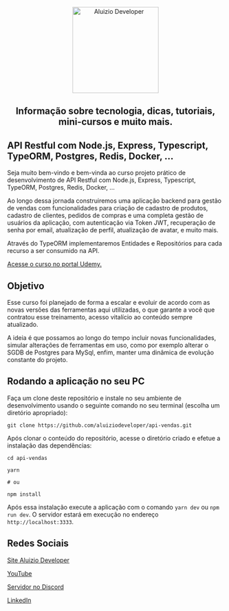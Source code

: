 <p align="center">
  <a href="https://aluiziodeveloper.com.br/">
    <img alt="Aluizio Developer" src="https://aluiziodeveloper.com.br/assets/img/icon.png" width="200" />
  </a>
</p>
<h2 align="center">
Informação sobre tecnologia, dicas, tutoriais, mini-cursos e muito mais.
</h2>

## API Restful com Node.js, Express, Typescript, TypeORM, Postgres, Redis, Docker, ...

Seja muito bem-vindo e bem-vinda ao curso projeto prático de desenvolvimento de API Restful com Node.js, Express, Typescript, TypeORM, Postgres, Redis, Docker, ...

Ao longo dessa jornada construiremos uma aplicação backend para gestão de vendas com funcionalidades para criação de cadastro de produtos, cadastro de clientes, pedidos de compras e uma completa gestão de usuários da aplicação, com autenticação via Token JWT, recuperação de senha por email, atualização de perfil, atualização de avatar, e muito mais.

Através do TypeORM implementaremos Entidades e Repositórios para cada recurso a ser consumido na API.

[Acesse o curso no portal Udemy.](https://www.udemy.com/course/api-restful-de-vendas/?referralCode=6DDEF85A747CA5CC4135)

## Objetivo

Esse curso foi planejado de forma a escalar e evoluir de acordo com as novas versões das ferramentas aqui utilizadas, o que garante a você que contratou esse treinamento, acesso vitalício ao conteúdo sempre atualizado.

A ideia é que possamos ao longo do tempo incluir novas funcionalidades, simular alterações de ferramentas em uso, como por exemplo alterar o SGDB de Postgres para MySql, enfim, manter uma dinâmica de evolução constante do projeto.

## Rodando a aplicação no seu PC

Faça um clone deste repositório e instale no seu ambiente de desenvolvimento usando o seguinte comando no seu terminal (escolha um diretório apropriado):

```
git clone https://github.com/aluiziodeveloper/api-vendas.git
```

Após clonar o conteúdo do repositório, acesse o diretório criado e efetue a instalação das dependências:

```
cd api-vendas

yarn

# ou

npm install
```

Após essa instalação execute a aplicação com o comando `yarn dev` ou `npm run dev`. O servidor estará em execução no endereço `http://localhost:3333`.

## Redes Sociais

[Site Aluizio Developer](https://aluiziodeveloper.com.br)

[YouTube](https://www.youtube.com/jorgealuizio)

[Servidor no Discord](https://discord.gg/3J87BMz5fD)

[LinkedIn](https://www.linkedin.com/in/jorgealuizio/)

